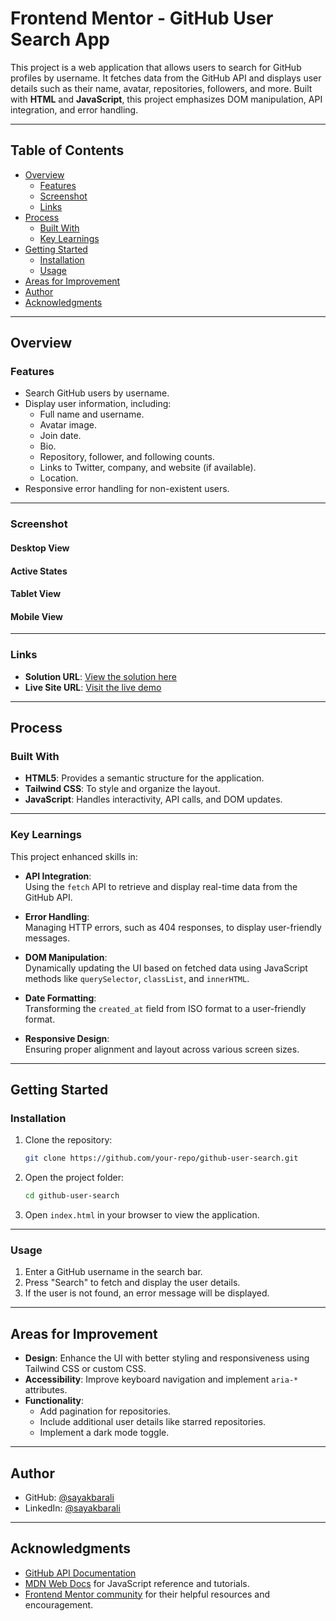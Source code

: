 # Frontend Mentor - GitHub User Search App

This project is a web application that allows users to search for GitHub profiles by username. It fetches data from the GitHub API and displays user details such as their name, avatar, repositories, followers, and more. Built with **HTML** and **JavaScript**, this project emphasizes DOM manipulation, API integration, and error handling.

---

## Table of Contents

- [Overview](#overview)
  - [Features](#features)
  - [Screenshot](#screenshot)
  - [Links](#links)
- [Process](#process)
  - [Built With](#built-with)
  - [Key Learnings](#key-learnings)
- [Getting Started](#getting-started)
  - [Installation](#installation)
  - [Usage](#usage)
- [Areas for Improvement](#areas-for-improvement)
- [Author](#author)
- [Acknowledgments](#acknowledgments)

---

## Overview

### Features

- Search GitHub users by username.
- Display user information, including:
  - Full name and username.
  - Avatar image.
  - Join date.
  - Bio.
  - Repository, follower, and following counts.
  - Links to Twitter, company, and website (if available).
  - Location.
- Responsive error handling for non-existent users.

---

### Screenshot

#### Desktop View

#### Active States

#### Tablet View

#### Mobile View

---

### Links

- **Solution URL**: [View the solution here](https://github.com/sayakbarali/netixsol-internship/blob/main/week-02/day-05-06/intro-section-with-dropdown-navigation-solution/index.html)
- **Live Site URL**: [Visit the live demo](https://solid-engine.surge.sh/)

---

## Process

### Built With

- **HTML5**: Provides a semantic structure for the application.
- **Tailwind CSS**: To style and organize the layout.
- **JavaScript**: Handles interactivity, API calls, and DOM updates.

---

### Key Learnings

This project enhanced skills in:

- **API Integration**:  
  Using the `fetch` API to retrieve and display real-time data from the GitHub API.

- **Error Handling**:  
  Managing HTTP errors, such as 404 responses, to display user-friendly messages.

- **DOM Manipulation**:  
  Dynamically updating the UI based on fetched data using JavaScript methods like `querySelector`, `classList`, and `innerHTML`.

- **Date Formatting**:  
  Transforming the `created_at` field from ISO format to a user-friendly format.

- **Responsive Design**:  
  Ensuring proper alignment and layout across various screen sizes.

---

## Getting Started

### Installation

1. Clone the repository:
   ```bash
   git clone https://github.com/your-repo/github-user-search.git
   ```
2. Open the project folder:
   ```bash
   cd github-user-search
   ```
3. Open `index.html` in your browser to view the application.

---

### Usage

1. Enter a GitHub username in the search bar.
2. Press "Search" to fetch and display the user details.
3. If the user is not found, an error message will be displayed.

---

## Areas for Improvement

- **Design**: Enhance the UI with better styling and responsiveness using Tailwind CSS or custom CSS.
- **Accessibility**: Improve keyboard navigation and implement `aria-*` attributes.
- **Functionality**:
  - Add pagination for repositories.
  - Include additional user details like starred repositories.
  - Implement a dark mode toggle.

---

## Author

- GitHub: [@sayakbarali](https://github.com/sayakbarali)
- LinkedIn: [@sayakbarali](https://linkedin.com/in/sayaliakbar)

---

## Acknowledgments

- [GitHub API Documentation](https://docs.github.com/en/rest)
- [MDN Web Docs](https://developer.mozilla.org/en-US/) for JavaScript reference and tutorials.
- [Frontend Mentor community](https://www.frontendmentor.io/) for their helpful resources and encouragement.
